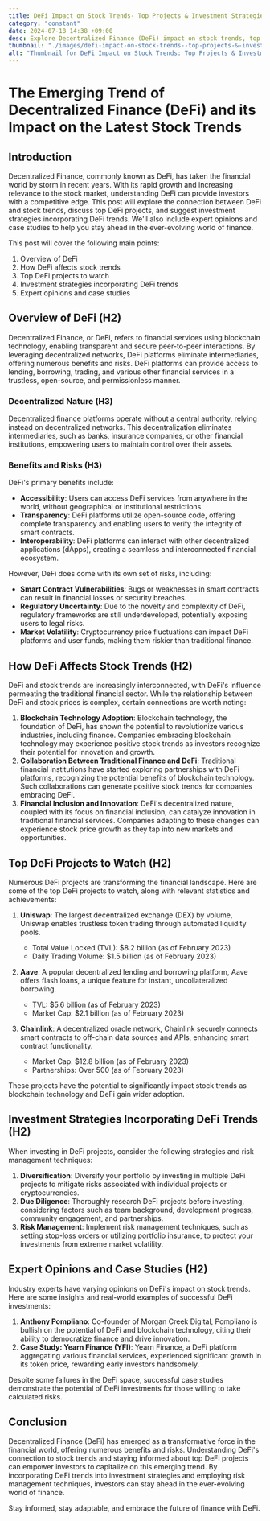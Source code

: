 ```yaml
---
title: DeFi Impact on Stock Trends- Top Projects & Investment Strategies
category: "constant"
date: 2024-07-18 14:38 +09:00
desc: Explore Decentralized Finance (DeFi) impact on stock trends, top DeFi projects, and investment strategies. Stay ahead with industry expert opinions.
thumbnail: "./images/defi-impact-on-stock-trends--top-projects-&-investment-strategies.png"
alt: "Thumbnail for DeFi Impact on Stock Trends: Top Projects & Investment Strategies"
---
```


# The Emerging Trend of Decentralized Finance (DeFi) and its Impact on the Latest Stock Trends

## Introduction

Decentralized Finance, commonly known as DeFi, has taken the financial world by storm in recent years. With its rapid growth and increasing relevance to the stock market, understanding DeFi can provide investors with a competitive edge. This post will explore the connection between DeFi and stock trends, discuss top DeFi projects, and suggest investment strategies incorporating DeFi trends. We'll also include expert opinions and case studies to help you stay ahead in the ever-evolving world of finance.

This post will cover the following main points:

1. Overview of DeFi
2. How DeFi affects stock trends
3. Top DeFi projects to watch
4. Investment strategies incorporating DeFi trends
5. Expert opinions and case studies

## Overview of DeFi (H2)

Decentralized Finance, or DeFi, refers to financial services using blockchain technology, enabling transparent and secure peer-to-peer interactions. By leveraging decentralized networks, DeFi platforms eliminate intermediaries, offering numerous benefits and risks. DeFi platforms can provide access to lending, borrowing, trading, and various other financial services in a trustless, open-source, and permissionless manner.

### Decentralized Nature (H3)

Decentralized finance platforms operate without a central authority, relying instead on decentralized networks. This decentralization eliminates intermediaries, such as banks, insurance companies, or other financial institutions, empowering users to maintain control over their assets.

### Benefits and Risks (H3)

DeFi's primary benefits include:

- **Accessibility**: Users can access DeFi services from anywhere in the world, without geographical or institutional restrictions.
- **Transparency**: DeFi platforms utilize open-source code, offering complete transparency and enabling users to verify the integrity of smart contracts.
- **Interoperability**: DeFi platforms can interact with other decentralized applications (dApps), creating a seamless and interconnected financial ecosystem.

However, DeFi does come with its own set of risks, including:

- **Smart Contract Vulnerabilities**: Bugs or weaknesses in smart contracts can result in financial losses or security breaches.
- **Regulatory Uncertainty**: Due to the novelty and complexity of DeFi, regulatory frameworks are still underdeveloped, potentially exposing users to legal risks.
- **Market Volatility**: Cryptocurrency price fluctuations can impact DeFi platforms and user funds, making them riskier than traditional finance.

## How DeFi Affects Stock Trends (H2)

DeFi and stock trends are increasingly interconnected, with DeFi's influence permeating the traditional financial sector. While the relationship between DeFi and stock prices is complex, certain connections are worth noting:

1. **Blockchain Technology Adoption**: Blockchain technology, the foundation of DeFi, has shown the potential to revolutionize various industries, including finance. Companies embracing blockchain technology may experience positive stock trends as investors recognize their potential for innovation and growth.
2. **Collaboration Between Traditional Finance and DeFi**: Traditional financial institutions have started exploring partnerships with DeFi platforms, recognizing the potential benefits of blockchain technology. Such collaborations can generate positive stock trends for companies embracing DeFi.
3. **Financial Inclusion and Innovation**: DeFi's decentralized nature, coupled with its focus on financial inclusion, can catalyze innovation in traditional financial services. Companies adapting to these changes can experience stock price growth as they tap into new markets and opportunities.

## Top DeFi Projects to Watch (H2)

Numerous DeFi projects are transforming the financial landscape. Here are some of the top DeFi projects to watch, along with relevant statistics and achievements:

1. **Uniswap**: The largest decentralized exchange (DEX) by volume, Uniswap enables trustless token trading through automated liquidity pools.
   - Total Value Locked (TVL): $8.2 billion (as of February 2023)
   - Daily Trading Volume: $1.5 billion (as of February 2023)

2. **Aave**: A popular decentralized lending and borrowing platform, Aave offers flash loans, a unique feature for instant, uncollateralized borrowing.
   - TVL: $5.6 billion (as of February 2023)
   - Market Cap: $2.1 billion (as of February 2023)

3. **Chainlink**: A decentralized oracle network, Chainlink securely connects smart contracts to off-chain data sources and APIs, enhancing smart contract functionality.
   - Market Cap: $12.8 billion (as of February 2023)
   - Partnerships: Over 500 (as of February 2023)

These projects have the potential to significantly impact stock trends as blockchain technology and DeFi gain wider adoption.

## Investment Strategies Incorporating DeFi Trends (H2)

When investing in DeFi projects, consider the following strategies and risk management techniques:

1. **Diversification**: Diversify your portfolio by investing in multiple DeFi projects to mitigate risks associated with individual projects or cryptocurrencies.
2. **Due Diligence**: Thoroughly research DeFi projects before investing, considering factors such as team background, development progress, community engagement, and partnerships.
3. **Risk Management**: Implement risk management techniques, such as setting stop-loss orders or utilizing portfolio insurance, to protect your investments from extreme market volatility.

## Expert Opinions and Case Studies (H2)

Industry experts have varying opinions on DeFi's impact on stock trends. Here are some insights and real-world examples of successful DeFi investments:

1. **Anthony Pompliano**: Co-founder of Morgan Creek Digital, Pompliano is bullish on the potential of DeFi and blockchain technology, citing their ability to democratize finance and drive innovation.
2. **Case Study: Yearn Finance (YFI)**: Yearn Finance, a DeFi platform aggregating various financial services, experienced significant growth in its token price, rewarding early investors handsomely.

Despite some failures in the DeFi space, successful case studies demonstrate the potential of DeFi investments for those willing to take calculated risks.

## Conclusion

Decentralized Finance (DeFi) has emerged as a transformative force in the financial world, offering numerous benefits and risks. Understanding DeFi's connection to stock trends and staying informed about top DeFi projects can empower investors to capitalize on this emerging trend. By incorporating DeFi trends into investment strategies and employing risk management techniques, investors can stay ahead in the ever-evolving world of finance.

Stay informed, stay adaptable, and embrace the future of finance with DeFi.
